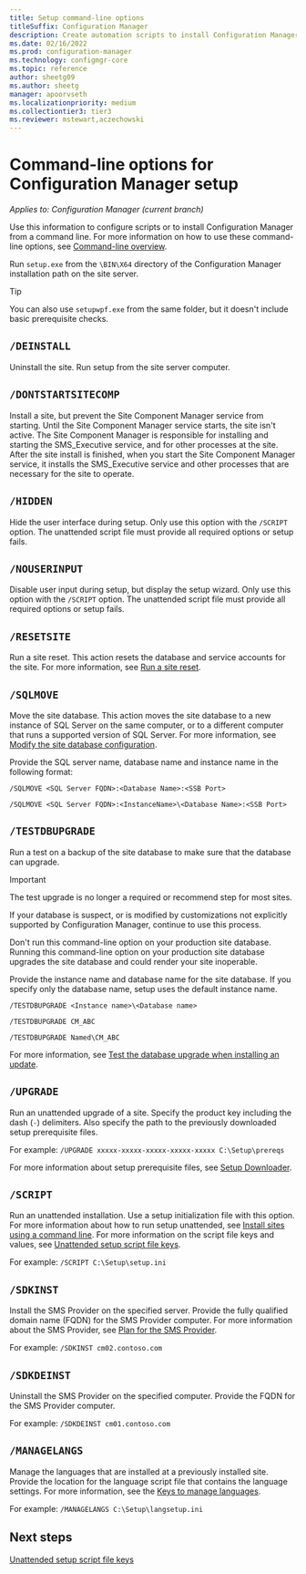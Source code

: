 ```yaml
---
title: Setup command-line options
titleSuffix: Configuration Manager
description: Create automation scripts to install Configuration Manager from a command line.
ms.date: 02/16/2022
ms.prod: configuration-manager
ms.technology: configmgr-core
ms.topic: reference
author: sheetg09
ms.author: sheetg
manager: apoorvseth
ms.localizationpriority: medium
ms.collectiontier3: tier3
ms.reviewer: mstewart,aczechowski
---
```


# Command-line options for Configuration Manager setup

*Applies to: Configuration Manager (current branch)*

Use this information to configure scripts or to install Configuration Manager from a command line. For more information on how to use these command-line options, see [Command-line overview](use-a-command-line-to-install-sites.md).

Run `setup.exe` from the `\BIN\X64` directory of the Configuration Manager installation path on the site server.

> [!TIP]
> You can also use `setupwpf.exe` from the same folder, but it doesn't include basic prerequisite checks.

## `/DEINSTALL`

Uninstall the site. Run setup from the site server computer.

## `/DONTSTARTSITECOMP`

Install a site, but prevent the Site Component Manager service from starting. Until the Site Component Manager service starts, the site isn't active. The Site Component Manager is responsible for installing and starting the SMS_Executive service, and for other processes at the site. After the site install is finished, when you start the Site Component Manager service, it installs the SMS_Executive service and other processes that are necessary for the site to operate.

## `/HIDDEN`

Hide the user interface during setup. Only use this option with the `/SCRIPT` option. The unattended script file must provide all required options or setup fails.

## `/NOUSERINPUT`

Disable user input during setup, but display the setup wizard. Only use this option with the `/SCRIPT` option. The unattended script file must provide all required options or setup fails.

## `/RESETSITE`

Run a site reset. This action resets the database and service accounts for the site. For more information, see [Run a site reset](../../manage/modify-your-infrastructure.md#bkmk_reset).

## `/SQLMOVE`

Move the site database. This action moves the site database to a new instance of SQL Server on the same computer, or to a different computer that runs a supported version of SQL Server. For more information, see [Modify the site database configuration](../../manage/modify-your-infrastructure.md#bkmk_dbconfig).

Provide the SQL server name, database name and instance name in the following format:

`/SQLMOVE <SQL Server FQDN>:<Database Name>:<SSB Port>`

`/SQLMOVE <SQL Server FQDN>:<InstanceName>\<Database Name>:<SSB Port>`

## `/TESTDBUPGRADE`

Run a test on a backup of the site database to make sure that the database can upgrade.

> [!IMPORTANT]
> The test upgrade is no longer a required or recommend step for most sites.
>
> If your database is suspect, or is modified by customizations not explicitly supported by Configuration Manager, continue to use this process.
>
> Don't run this command-line option on your production site database. Running this command-line option on your production site database upgrades the site database and could render your site inoperable.

Provide the instance name and database name for the site database. If you specify only the database name, setup uses the default instance name.

`/TESTDBUPGRADE <Instance name>\<Database name>`

`/TESTDBUPGRADE CM_ABC`

`/TESTDBUPGRADE Named\CM_ABC`

For more information, see [Test the database upgrade when installing an update](../../manage/test-database-upgrade.md).

## `/UPGRADE`

Run an unattended upgrade of a site. Specify the product key including the dash (`-`) delimiters. Also specify the path to the previously downloaded setup prerequisite files.

For example: `/UPGRADE xxxxx-xxxxx-xxxxx-xxxxx-xxxxx C:\Setup\prereqs`

For more information about setup prerequisite files, see [Setup Downloader](setup-downloader.md).

## `/SCRIPT`

Run an unattended installation. Use a setup initialization file with this option. For more information about how to run setup unattended, see [Install sites using a command line](use-a-command-line-to-install-sites.md). For more information on the script file keys and values, see [Unattended setup script file keys](command-line-script-file.md).

For example: `/SCRIPT C:\Setup\setup.ini`

## `/SDKINST`

Install the SMS Provider on the specified server. Provide the fully qualified domain name (FQDN) for the SMS Provider computer. For more information about the SMS Provider, see [Plan for the SMS Provider](../../../plan-design/hierarchy/plan-for-the-sms-provider.md).

For example: `/SDKINST cm02.contoso.com`

## `/SDKDEINST`

Uninstall the SMS Provider on the specified computer. Provide the FQDN for the SMS Provider computer.

For example: `/SDKDEINST cm01.contoso.com`

## `/MANAGELANGS`

Manage the languages that are installed at a previously installed site. Provide the location for the language script file that contains the language settings. For more information, see the [Keys to manage languages](command-line-script-file.md#manage-languages).

For example: `/MANAGELANGS C:\Setup\langsetup.ini`

## Next steps

[Unattended setup script file keys](command-line-script-file.md)
